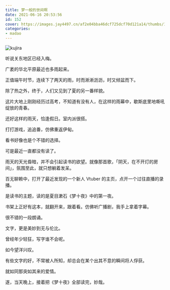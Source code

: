 ```yaml
---
title: 梦一般的世间啊
date: 2021-06-16 20:53:56
id: 152
cover: https://images.jay4497.cn/af2e04bba46dcf725dcf70d121a14/thumbs/162384783460c9f39a6fc607602.jpg
categories:
- madao
---
```


![kujira](https://images.jay4497.cn/af2e04bba46dcf725dcf70d121a14/original/162384783460c9f39a6fc607602.jpg)

听说关东地区已经入梅。

广袤的华北平原最近也多雨起来。

正值端午时节，连续下了两天的雨，时而淅淅沥沥，时又倾盆而下。

除了热之外，终于，人们又见到了夏的另一番样貌。

这片大地上刚刚经历过高考，不知道有没有人，在这样的雨幕中，歇斯底里地嘶吼绽放的青春。

还好这样的雨天，恰逢假日。室内派很搭。

打打游戏，追追番，仿佛重返伊甸。

看书好像也是个不错的选择。

可是最近一直都没有读了。

雨天的天光昏暗，并不会引起读书的欲望。就像那首歌，「阴天，在不开灯的房间」，氛围至此，就只想躺着发呆。

百无聊赖中，打开了最近发现的一个新人 Vtuber 的主页，点开一个过往直播的录播。

是读书的主题，读的是夏目漱石《梦十夜》中的第一夜。

书架上正好有这本，就翻开来，跟着看。仿佛听广播剧，我手上拿着字幕。

很不错的一段朗诵。

文字，更是美妙到无与伦比。

曾经年少轻狂，写字谁不会呢。

如今望洋兴叹。

有些文字的好，不常被人所知，却总会在某个出其不意的瞬间将人俘获。

就如同那突如其来的爱情。

遂，当天晚上，接着把《梦十夜》全部读完，妙哉。

